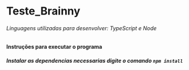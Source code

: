 # Teste_Brainny

###### Linguagens utilizadas para desenvolver: TypeScript e Node

#### Instruções para executar o programa

##### Instalar as dependencias necessarias digite o comando ```npm install```